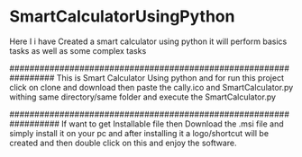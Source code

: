 # SmartCalculatorUsingPython
Here I i have Created a smart calculator using python it will perform basics tasks as well as some complex tasks 


#################################################################
This is Smart Calculator Using python and for run this project click on clone and download 
then paste the cally.ico and SmartCalculator.py withing same directory/same folder and execute
the SmartCalculator.py 


##################################################################
If want to get Installable file then Download the .msi file and simply install it on your pc 
and after installing it a logo/shortcut will be created and then double click on this and enjoy the software.
